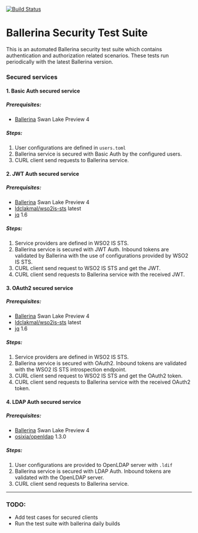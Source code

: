 [![Build Status](https://travis-ci.com/ldclakmal/ballerina-security-dashboard.svg?branch=master)](https://travis-ci.com/ldclakmal/ballerina-security-dashboard)

# Ballerina Security Test Suite

This is an automated Ballerina security test suite which contains authentication and authorization related scenarios. These tests run periodically with the latest Ballerina version.

### Secured services

#### 1. Basic Auth secured service

##### Prerequisites:
- [Ballerina](https://ballerina.io/downloads/) Swan Lake Preview 4

##### Steps:
1. User configurations are defined in `users.toml`
2. Ballerina service is secured with Basic Auth by the configured users.
3. CURL client send requests to Ballerina service.
    
#### 2. JWT Auth secured service

##### Prerequisites:
- [Ballerina](https://ballerina.io/downloads/) Swan Lake Preview 4
- [ldclakmal/wso2is-sts](https://hub.docker.com/r/ldclakmal/wso2is-sts) latest
- [jq](https://stedolan.github.io/jq/) 1.6

##### Steps:
1. Service providers are defined in WSO2 IS STS.
2. Ballerina service is secured with JWT Auth. Inbound tokens are validated by Ballerina with the use of configurations
 provided by WSO2 IS STS.
3. CURL client send request to WSO2 IS STS and get the JWT.
4. CURL client send requests to Ballerina service with the received JWT.

#### 3. OAuth2 secured service

##### Prerequisites:
- [Ballerina](https://ballerina.io/downloads/) Swan Lake Preview 4
- [ldclakmal/wso2is-sts](https://hub.docker.com/r/ldclakmal/wso2is-sts) latest
- [jq](https://stedolan.github.io/jq/) 1.6

##### Steps:
1. Service providers are defined in WSO2 IS STS.
2. Ballerina service is secured with OAuth2. Inbound tokens are validated with the WSO2 IS STS introspection endpoint.
3. CURL client send request to WSO2 IS STS and get the OAuth2 token.
4. CURL client send requests to Ballerina service with the received OAuth2 token.

#### 4. LDAP Auth secured service

##### Prerequisites:
- [Ballerina](https://ballerina.io/downloads/) Swan Lake Preview 4
- [osixia/openldap](https://hub.docker.com/r/osixia/openldap) 1.3.0

##### Steps:
1. User configurations are provided to OpenLDAP server with `.ldif`
2. Ballerina service is secured with LDAP Auth. Inbound tokens are validated with the OpenLDAP server.
3. CURL client send requests to Ballerina service.

---

### TODO:

- Add test cases for secured clients
- Run the test suite with ballerina daily builds
